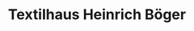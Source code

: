 ---
title: "Textilhaus Heinrich Böger"
url: /rehburg-loccum/textilhaus-heinrich-boeger/
shop: Kleidung
---